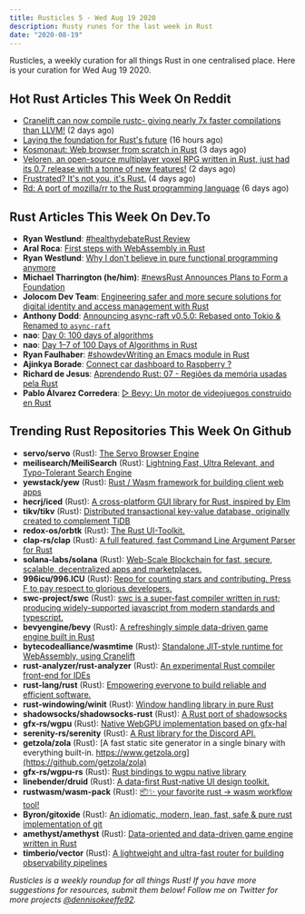 ```yaml
---
title: Rusticles 5 - Wed Aug 19 2020
description: Rusty runes for the last week in Rust
date: "2020-08-19"
---
```


Rusticles, a weekly curation for all things Rust in one centralised place. Here is your curation for Wed Aug 19 2020.

<Ad />

## Hot Rust Articles This Week On Reddit

- [Cranelift can now compile rustc- giving nearly 7x faster compilations than LLVM!](https://www.reddit.com/r/rust/comments/iat25g/cranelift_can_now_compile_rustc_giving_nearly_7x/) (2 days ago)
- [Laying the foundation for Rust's future](https://www.reddit.com/r/rust/comments/ic2ky7/laying_the_foundation_for_rusts_future/) (16 hours ago)
- [Kosmonaut: Web browser from scratch in Rust](https://www.reddit.com/r/rust/comments/iab2sm/kosmonaut_web_browser_from_scratch_in_rust/) (3 days ago)
- [Veloren, an open-source multiplayer voxel RPG written in Rust, just had its 0.7 release with a tonne of new features!](https://www.reddit.com/r/rust/comments/ib83bl/veloren_an_opensource_multiplayer_voxel_rpg/) (2 days ago)
- [Frustrated? It's not you, it's Rust.](https://www.reddit.com/r/rust/comments/i9sor7/frustrated_its_not_you_its_rust/) (4 days ago)
- [Rd: A port of mozilla/rr to the Rust programming language](https://www.reddit.com/r/rust/comments/i8bmgq/rd_a_port_of_mozillarr_to_the_rust_programming/) (6 days ago)

<Ad />

## Rust Articles This Week On Dev.To

- **Ryan Westlund**: [#healthydebateRust Review](https://dev.to/yujiri8/rust-review-515p)
- **Aral Roca**: [First steps with WebAssembly in Rust](https://dev.to/aralroca/first-steps-with-webassembly-in-rust-37im)
- **Ryan Westlund**: [Why I don't believe in pure functional programming anymore](https://dev.to/yujiri8/why-i-don-t-believe-in-pure-functional-programming-anymore-gin)
- **Michael Tharrington (he/him)**: [#newsRust Announces Plans to Form a Foundation](https://dev.to/michaeltharrington/rust-announces-plans-to-form-a-foundation-k59)
- **Jolocom Dev Team**: [Engineering safer and more secure solutions for digital identity and access management with Rust](https://dev.to/jolocomdev/engineering-safer-and-more-secure-solutions-for-digital-identity-and-access-management-with-rust-2e39)
- **Anthony Dodd**: [Announcing async-raft v0.5.0: Rebased onto Tokio & Renamed to `async-raft`](https://dev.to/thedodd/announcing-async-raft-v0-5-0-rebased-onto-tokio-renamed-to-async-raft-2f31)
- **nao**: [Day 0: 100 days of algorithms](https://dev.to/nao/day-0-100-days-of-algorithms-551e)
- **nao**: [Day 1–7 of 100 Days of Algorithms in Rust](https://dev.to/nao/day-1-7-of-100-days-of-algorithms-in-rust-5cl0)
- **Ryan Faulhaber**: [#showdevWriting an Emacs module in Rust](https://dev.to/rfaulhaber/writing-an-emacs-module-in-rust-3pg5)
- **Ajinkya Borade**: [Connect car dashboard to Raspberry ?](https://dev.to/ajinkyax/connect-car-dashboard-to-raspberry-4397)
- **Richard de Jesus**: [Aprendendo Rust: 07 - Regiões da memória usadas pela Rust](https://dev.to/pehdepano/aprendendo-rust-07-regioes-da-memoria-usadas-pela-rust-208k)
- **Pablo Álvarez Corredera**: [▷ Bevy: Un motor de videojuegos construido en Rust](https://dev.to/rosepac/bevy-un-motor-de-videojuegos-construido-en-rust-27da)

<Ad />

## Trending Rust Repositories This Week On Github

- **servo/servo** (Rust): [The Servo Browser Engine](https://github.com/servo/servo)
- **meilisearch/MeiliSearch** (Rust): [Lightning Fast, Ultra Relevant, and Typo-Tolerant Search Engine](https://github.com/meilisearch/MeiliSearch)
- **yewstack/yew** (Rust): [Rust / Wasm framework for building client web apps](https://github.com/yewstack/yew)
- **hecrj/iced** (Rust): [A cross-platform GUI library for Rust, inspired by Elm](https://github.com/hecrj/iced)
- **tikv/tikv** (Rust): [Distributed transactional key-value database, originally created to complement TiDB](https://github.com/tikv/tikv)
- **redox-os/orbtk** (Rust): [The Rust UI-Toolkit.](https://github.com/redox-os/orbtk)
- **clap-rs/clap** (Rust): [A full featured, fast Command Line Argument Parser for Rust](https://github.com/clap-rs/clap)
- **solana-labs/solana** (Rust): [Web-Scale Blockchain for fast, secure, scalable, decentralized apps and marketplaces.](https://github.com/solana-labs/solana)
- **996icu/996.ICU** (Rust): [Repo for counting stars and contributing. Press F to pay respect to glorious developers.](https://github.com/996icu/996.ICU)
- **swc-project/swc** (Rust): [swc is a super-fast compiler written in rust; producing widely-supported javascript from modern standards and typescript.](https://github.com/swc-project/swc)
- **bevyengine/bevy** (Rust): [A refreshingly simple data-driven game engine built in Rust](https://github.com/bevyengine/bevy)
- **bytecodealliance/wasmtime** (Rust): [Standalone JIT-style runtime for WebAssembly, using Cranelift](https://github.com/bytecodealliance/wasmtime)
- **rust-analyzer/rust-analyzer** (Rust): [An experimental Rust compiler front-end for IDEs](https://github.com/rust-analyzer/rust-analyzer)
- **rust-lang/rust** (Rust): [Empowering everyone to build reliable and efficient software.](https://github.com/rust-lang/rust)
- **rust-windowing/winit** (Rust): [Window handling library in pure Rust](https://github.com/rust-windowing/winit)
- **shadowsocks/shadowsocks-rust** (Rust): [A Rust port of shadowsocks](https://github.com/shadowsocks/shadowsocks-rust)
- **gfx-rs/wgpu** (Rust): [Native WebGPU implementation based on gfx-hal](https://github.com/gfx-rs/wgpu)
- **serenity-rs/serenity** (Rust): [A Rust library for the Discord API.](https://github.com/serenity-rs/serenity)
- **getzola/zola** (Rust): [A fast static site generator in a single binary with everything built-in. https://www.getzola.org](https://github.com/getzola/zola)
- **gfx-rs/wgpu-rs** (Rust): [Rust bindings to wgpu native library](https://github.com/gfx-rs/wgpu-rs)
- **linebender/druid** (Rust): [A data-first Rust-native UI design toolkit.](https://github.com/linebender/druid)
- **rustwasm/wasm-pack** (Rust): [📦✨ your favorite rust -> wasm workflow tool!](https://github.com/rustwasm/wasm-pack)
- **Byron/gitoxide** (Rust): [An idiomatic, modern, lean, fast, safe & pure rust implementation of git](https://github.com/Byron/gitoxide)
- **amethyst/amethyst** (Rust): [Data-oriented and data-driven game engine written in Rust](https://github.com/amethyst/amethyst)
- **timberio/vector** (Rust): [A lightweight and ultra-fast router for building observability pipelines](https://github.com/timberio/vector)

_Rusticles is a weekly roundup for all things Rust! If you have more suggestions for resources, submit them below! Follow me on Twitter for more projects [@dennisokeeffe92](https://twitter.com/dennisokeeffe92)._
